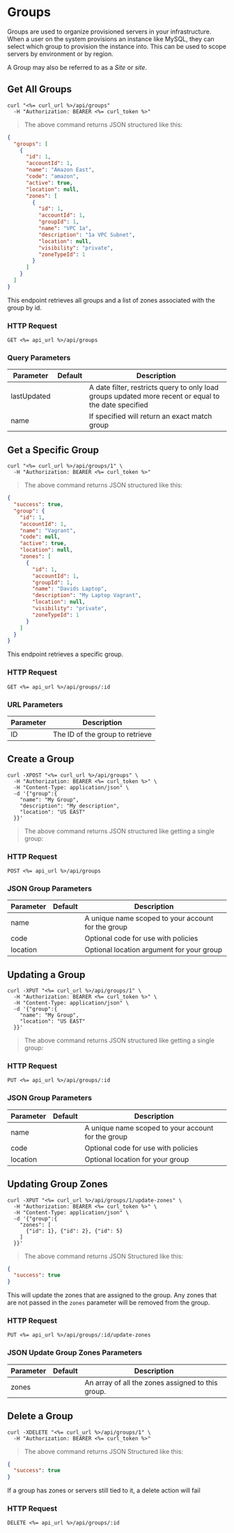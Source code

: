 # Groups

Groups are used to organize provisioned servers in your infrastructure. When a user on the system provisions an instance like MySQL, they can select which group to provision the instance into. This can be used to scope servers by environment or by region.

A Group may also be referred to as a *Site* or *site*.

## Get All Groups

```shell
curl "<%= curl_url %>/api/groups"
  -H "Authorization: BEARER <%= curl_token %>"
```

> The above command returns JSON structured like this:

```json
{
  "groups": [
    {
      "id": 1,
      "accountId": 1,
      "name": "Amazon East",
      "code": "amazon",
      "active": true,
      "location": null,
      "zones": [
        {
          "id": 1,
          "accountId": 1,
          "groupId": 1,
          "name": "VPC 1a",
          "description": "1a VPC Subnet",
          "location": null,
          "visibility": "private",
          "zoneTypeId": 1
        }
      ]
    }
  ]
}
```

This endpoint retrieves all groups and a list of zones associated with the group by id.

### HTTP Request

`GET <%= api_url %>/api/groups`

### Query Parameters

Parameter | Default | Description
--------- | ------- | -----------
lastUpdated |  | A date filter, restricts query to only load groups updated more recent or equal to the date specified
name |  | If specified will return an exact match group


## Get a Specific Group


```shell
curl "<%= curl_url %>/api/groups/1" \
  -H "Authorization: BEARER <%= curl_token %>"
```

> The above command returns JSON structured like this:

```json
{
  "success": true,
  "group": {
    "id": 1,
    "accountId": 1,
    "name": "Vagrant",
    "code": null,
    "active": true,
    "location": null,
    "zones": [
      {
        "id": 1,
        "accountId": 1,
        "groupId": 1,
        "name": "Davids Laptop",
        "description": "My Laptop Vagrant",
        "location": null,
        "visibility": "private",
        "zoneTypeId": 1
      }
    ]
  }
}
```

This endpoint retrieves a specific group.


### HTTP Request

`GET <%= api_url %>/api/groups/:id`

### URL Parameters

Parameter | Description
--------- | -----------
ID | The ID of the group to retrieve

## Create a Group

```shell
curl -XPOST "<%= curl_url %>/api/groups" \
  -H "Authorization: BEARER <%= curl_token %>" \
  -H "Content-Type: application/json" \
  -d '{"group":{
    "name": "My Group",
    "description": "My description",
    "location": "US EAST"
  }}'
```

> The above command returns JSON structured like getting a single group:

### HTTP Request

`POST <%= api_url %>/api/groups`

### JSON Group Parameters

Parameter | Default | Description
--------- | ------- | -----------
name      |  | A unique name scoped to your account for the group
code      |  | Optional code for use with policies
location  |  | Optional location argument for your group

## Updating a Group

```shell
curl -XPUT "<%= curl_url %>/api/groups/1" \
  -H "Authorization: BEARER <%= curl_token %>" \
  -H "Content-Type: application/json" \
  -d '{"group":{
    "name": "My Group",
    "location": "US EAST"
  }}'
```

> The above command returns JSON structured like getting a single group:

### HTTP Request

`PUT <%= api_url %>/api/groups/:id`

### JSON Group Parameters

Parameter | Default | Description
--------- | ------- | -----------
name      |  | A unique name scoped to your account for the group
code      |  | Optional code for use with policies
location  |  | Optional location for your group

## Updating Group Zones

```shell
curl -XPUT "<%= curl_url %>/api/groups/1/update-zones" \
  -H "Authorization: BEARER <%= curl_token %>" \
  -H "Content-Type: application/json" \
  -d '{"group":{
    "zones": [
      {"id": 1}, {"id": 2}, {"id": 5}
    ]
  }}'
```

> The above command returns JSON Structured like this:

```json
{
  "success": true
}
```

This will update the zones that are assigned to the group.
Any zones that are not passed in the `zones` parameter will be removed from the group.

### HTTP Request

`PUT <%= api_url %>/api/groups/:id/update-zones`

### JSON Update Group Zones Parameters

Parameter | Default | Description
--------- | ------- | -----------
zones      |  | An array of all the zones assigned to this group.


## Delete a Group

```shell
curl -XDELETE "<%= curl_url %>/api/groups/1" \
  -H "Authorization: BEARER <%= curl_token %>"
```

> The above command returns JSON Structured like this:

```json
{
  "success": true
}
```

If a group has zones or servers still tied to it, a delete action will fail

### HTTP Request

`DELETE <%= api_url %>/api/groups/:id`
